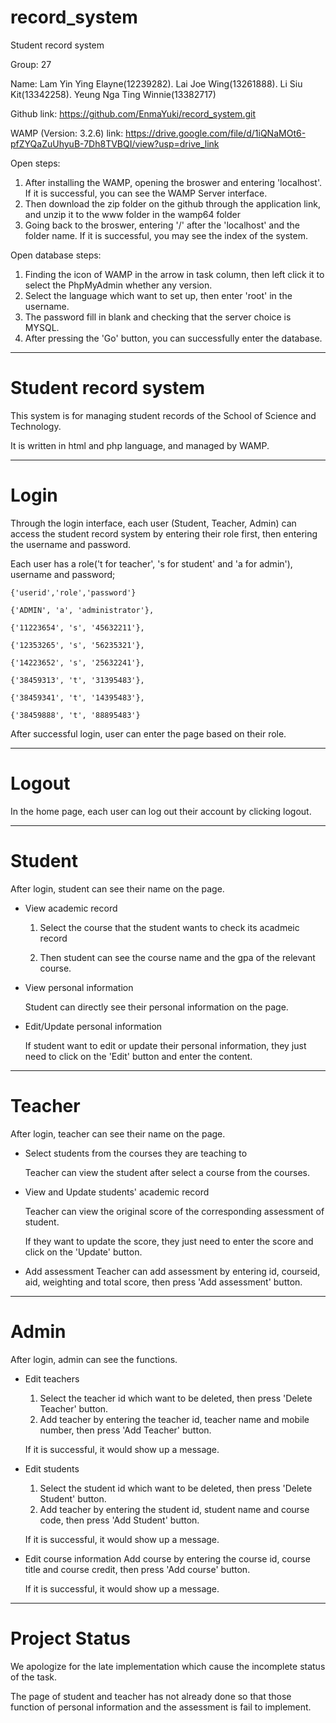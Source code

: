 # record_system
 Student record system

Group: 27

Name: 
Lam Yin Ying Elayne(12239282).
Lai Joe Wing(13261888).
Li Siu Kit(13342258).
Yeung Nga Ting Winnie(13382717)

Github link: https://github.com/EnmaYuki/record_system.git

WAMP (Version: 3.2.6) link: https://drive.google.com/file/d/1iQNaMOt6-pfZYQaZuUhyuB-7Dh8TVBQI/view?usp=drive_link

Open steps:
1. After installing the WAMP, opening the broswer and entering 'localhost'. If it is successful, you can see the WAMP Server interface.
2. Then download the zip folder on the github through the application link, and unzip it to the www folder in the wamp64 folder
3. Going back to the broswer, entering '/' after the 'localhost' and the folder name. If it is successful, you may see the index of the system.

Open database steps:
1. Finding the icon of WAMP in the arrow in task column, then left click it to select the PhpMyAdmin whether any version.
2. Select the language which want to set up, then enter 'root' in the username.
3. The password fill in blank and checking that the server choice is MYSQL.
4. After pressing the 'Go' button, you can successfully enter the database.

********************************************
# Student record system
This system is for managing student records of the School of Science and Technology.

It is written in html and php language, and managed by WAMP.

********************************************
# Login
Through the login interface, each user (Student, Teacher, Admin) can access the student record system by entering their role first, then entering the username and password.

Each user has a role('t for teacher', 's for student' and 'a for admin'), username and password;

	{'userid','role','password'}
 
	{'ADMIN', 'a', 'administrator'},
 
	{'11223654', 's', '45632211'},
 
	{'12353265', 's', '56235321'},
 
	{'14223652', 's', '25632241'},
 
	{'38459313', 't', '31395483'},
 
	{'38459341', 't', '14395483'},
 
	{'38459888', 't', '88895483'}

After successful login, user can enter the page based on their role.

********************************************
# Logout
In the home page, each user can log out their account by clicking logout.

********************************************
# Student
After login, student can see their name on the page.

- View academic record
  
  1. Select the course that the student wants to check its acadmeic record
  
  2. Then student can see the course name and the gpa of the relevant course.
  
- View personal information
  
  Student can directly see their personal information on the page.
  
- Edit/Update personal information
  
  If student want to edit or update their personal information, they just need to click on the 'Edit' button and enter the content.

********************************************
# Teacher
After login, teacher can see their name on the page.

- Select students from the courses they are teaching to

  Teacher can view the student after select a course from the courses.
  
- View and Update students' academic record

  Teacher can view the original score of the corresponding assessment of student.

  If they want to update the score, they just need to enter the score and click on the 'Update' button.

- Add assessment
  Teacher can add assessment by entering id, courseid, aid, weighting and total score, then press 'Add assessment' button.

********************************************
# Admin
After login, admin can see the functions.

- Edit teachers
  1. Select the teacher id which want to be deleted, then press 'Delete Teacher' button.
  2. Add teacher by entering the teacher id, teacher name and mobile number, then press 'Add Teacher' button.
  
  If it is successful, it would show up a message.

- Edit students
  1. Select the student id which want to be deleted, then press 'Delete Student' button.
  2. Add teacher by entering the student id, student name and course code, then press 'Add Student' button.
  
  If it is successful, it would show up a message.

- Edit course information
  Add course by entering the course id, course title and course credit, then press 'Add course' button.
  
  If it is successful, it would show up a message.

********************************************
# Project Status
We apologize for the late implementation which cause the incomplete status of the task. 

The page of student and teacher has not already done so that those function of personal information and the assessment is fail to implement.
